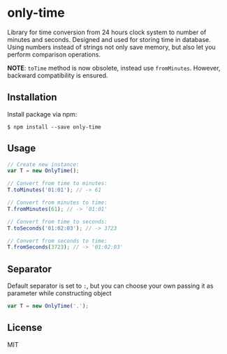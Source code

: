 # only-time
Library for time conversion from 24 hours clock system to number of minutes and seconds.
Designed and used for storing time in database.
Using numbers instead of strings not only save memory, but also let you perform comparison operations.

**NOTE**: `toTime` method is now obsolete, instead use `fromMinutes`.
However, backward compatibility is ensured.

## Installation
Install package via npm:
```
$ npm install --save only-time
```

## Usage
```javascript
// Create new instance:
var T = new OnlyTime();

// Convert from time to minutes:
T.toMinutes('01:01'); // -> 61

// Convert from minutes to time:
T.fromMinutes(61); // -> '01:01'

// Convert from time to seconds:
T.toSeconds('01:02:03'); // -> 3723

// Convert from seconds to time:
T.fromSeconds(3723); // -> '01:02:03'
```

## Separator
Default separator is set to `:`, but you can choose your own passing it as parameter while constructing object
```javascript
var T = new OnlyTime('.');
```

## License
MIT

